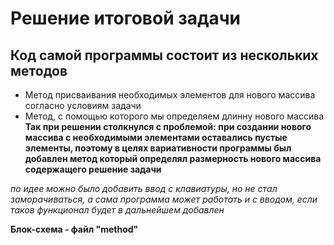 # Решение итоговой задачи #

## Код самой программы состоит из нескольких методов

* Метод присваивания необходимых элементов для нового массива согласно условиям задачи
* Метод, с помощью которого мы определяем длинну нового массива
**Так при решении столкнулся с проблемой: при создании нового массива с необходимыми элементами оставались пустые элементы, поэтому в целях вариативности программы был добавлен метод который определял размерность нового массива содержащего решение задачи**

*по идее можно было добавить ввод с клавиатуры, но не стал заморачиваться, а сама программа может работать и с вводом, если таков функционал будет в дальнейшем добавлен*

**Блок-схема - файл "method"**
